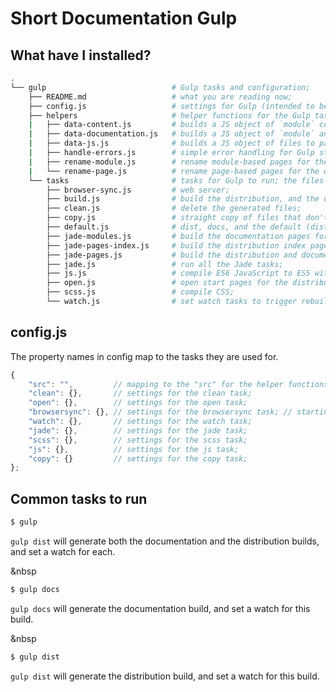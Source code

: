 # Short Documentation Gulp

## What have I installed?

```bash
.
└── gulp                            # Gulp tasks and configuration;
    ├── README.md                   # what you are reading now;
    ├── config.js                   # settings for Gulp (intended to be edited);
    ├── helpers                     # helper functions for the Gulp tasks;
    |   ├── data-content.js         # builds a JS object of `module` content for Jade parsing (dist);
    |   ├── data-documentation.js   # builds a JS object of `module` and `page` content for Jade parsing (docs);
    |   ├── data-js.js              # builds a JS object of files to parse, and generate for browserify;
    |   ├── handle-errors.js        # simple error handling for Gulp streams;
    |   ├── rename-module.js        # rename module-based pages for the documentation;
    |   └── rename-page.js          # rename page-based pages for the documentation, and the distribution;
    └── tasks                       # tasks for Gulp to run; the files above this folder are configuration settings;
        ├── browser-sync.js         # web server;
        ├── build.js                # build the distribution, and the documentation;
        ├── clean.js                # delete the generated files;
        ├── copy.js                 # straight copy of files that don't need to be parsed;
        ├── default.js              # dist, docs, and the default (dist and docs) tasks;
        ├── jade-modules.js         # build the documentation pages for each `module` in the project;
        ├── jade-pages-index.js     # build the distribution index page (list of all pages in the project);
        ├── jade-pages.js           # build the distribution and documentation pages for each `page` in the project;
        ├── jade.js                 # run all the Jade tasks;
        ├── js.js                   # compile ES6 JavaScript to ES5 with browserify, factor-bundle, and babelify;
        ├── open.js                 # open start pages for the distribution and the documentation;
        ├── scss.js                 # compile CSS;
        └── watch.js                # set watch tasks to trigger rebuilding of assets;
```
## config.js

The property names in config map to the tasks they are used for.

```JavaScript
{
    "src": "",         // mapping to the "src" for the helper functions; (in case the folder name is changed);
    "clean": {},       // settings for the clean task;
    "open": {},        // settings for the open task;
    "browsersync": {}, // settings for the browsersync task; // starting to see the pattern yet?;
    "watch": {},       // settings for the watch task;
    "jade": {},        // settings for the jade task;
    "scss": {},        // settings for the scss task;
    "js": {},          // settings for the js task;
    "copy": {}         // settings for the copy task;
};
```

## Common tasks to run

```bash
$ gulp
```

`gulp dist` will generate both the documentation and the distribution builds, and set a watch for each.

&nbsp

```bash
$ gulp docs
```

`gulp docs` will generate the documentation build, and set a watch for this build.

&nbsp

```bash
$ gulp dist
```

`gulp dist` will generate the distribution build, and set a watch for this build.
